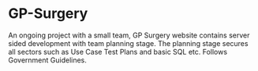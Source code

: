 # GP-Surgery
An ongoing project with a small team, GP Surgery website contains server sided development with team planning stage. The planning stage secures all sectors such as Use Case Test Plans and basic SQL etc. Follows Government Guidelines.
